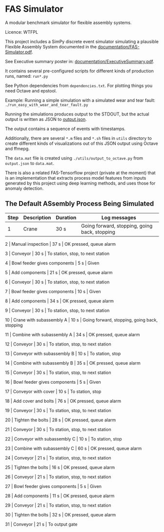 # FAS Simulator
A modular benchmark simulator for flexible assembly systems.

Licence: WTFPL

This project includes a SimPy discrete event simulator simulating a plausible Flexible Assembly System
documented in the [documentation/FAS-Simulator.pdf](https://github.com/keskival/FAS-Simulator/raw/master/documentation/FAS-Simulator.pdf).

See Executive summary poster in: [documentation/ExecutiveSummary.pdf](https://github.com/keskival/FAS-Simulator/raw/master/documentation/ExecutiveSummary.pdf).

It contains several pre-configured scripts for different kinds of production runs, named: `run*.py`

See Python dependencies from `dependencies.txt`. For plotting things you need Octave and epstool.

Example: Running a simple simulation with a simulated wear and tear fault:
`./run_easy_with_wear_and_tear_fault.py`

Running the simulations produces output to the STDOUT, but the actual output is written as JSON to [output.json](https://github.com/keskival/FAS-Simulator/blob/master/data/output_easy_with_wear_and_tear_fault.json).

The output contains a sequence of events with timestamps.

Additionally, there are several `*.m` files and `*.sh` files in `utils` directory to create different kinds of visualizations
out of this JSON output using Octave and ffmepg.

The `data.mat` file is created using `./utils/output_to_octave.py`
from `output.json` to `data.mat`.

There is also a related FAS-Tensorflow project (private at the moment) that is an implementation that extracts process model
features from inputs
generated by this project using deep learning methods, and uses those for anomaly detection.

## The Default ASsembly Process Being Simulated


Step | Description | Duration | Log messages
--- | --- | --- | ---
1 | Crane | 30 s | Going forward, stopping, going back, stopping

2 | Manual inspection | 37 s | OK pressed, queue alarm

3 | Conveyor | 30 s | To station, stop, to next station

4 | Bowl feeder gives components | 5 s | Given

5 | Add components | 21 s | OK pressed, queue alarm

6 | Conveyor | 30 s | To station, stop, to next station

7 | Bowl feeder gives components | 10 s | Given

8 | Add components | 34 s | OK pressed, queue alarm

9 | Conveyor | 30 s | To station, stop, to next station

10 | Crane with subassembly A | 10 s | Going forward, stopping, going back, stopping

11 | Combine with subassembly A | 34 s | OK pressed, queue alarm

12 | Conveyor | 30 s | To station, stop, to next station

13 | Conveyor with subassembly B | 10 s | To station, stop

14 | Combine with subassembly B | 35 s | OK pressed, queue alarm

15 | Conveyor | 30 s | To station, stop, to next station

16 | Bowl feeder gives components | 5 s | Given

17 | Conveyor with cover | 10 s | To station, stop

18 | Add cover and bolts | 76 s | OK pressed, queue alarm

19 | Conveyor | 30 s | To station, stop, to next station

20 | Tighten the bolts | 28 s | OK pressed, queue alarm

21 | Conveyor | 30 s | To station, stop, to next station

22 | Conveyor with subassembly C | 10 s | To station, stop

23 | Combine with subassembly C | 60 s | OK pressed, queue alarm

24 | Conveyor | 21 s | To station, stop, to next station

25 | Tighten the bolts | 16 s | OK pressed, queue alarm

26 | Conveyor | 21 s | To station, stop, to next station

27 | Bowl feeder gives components | 5 s | Given

28 | Add components | 11 s | OK pressed, queue alarm

29 | Conveyor | 21 s | To station, stop, to next station

30 | Tighten the bolts | 32 s | OK pressed, queue alarm

31 | Conveyor | 21 s | To output gate

